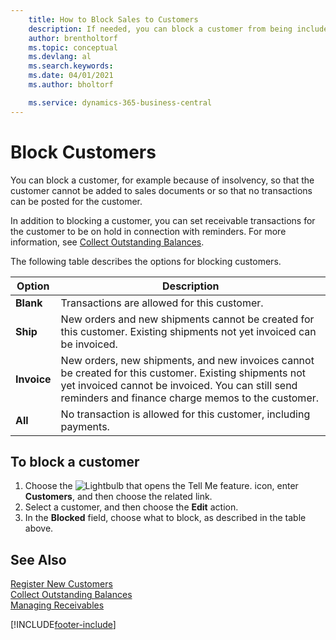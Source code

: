 ```yaml
---
    title: How to Block Sales to Customers
    description: If needed, you can block a customer from being included on sales documents and other sales transactions.
    author: brentholtorf
    ms.topic: conceptual
    ms.devlang: al
    ms.search.keywords:
    ms.date: 04/01/2021
    ms.author: bholtorf

    ms.service: dynamics-365-business-central
---
```

# Block Customers
You can block a customer, for example because of insolvency, so that the customer cannot be added to sales documents or so that no transactions can be posted for the customer.

In addition to blocking a customer, you can set receivable transactions for the customer to be on hold in connection with reminders. For more information, see [Collect Outstanding Balances](receivables-collect-outstanding-balances.md).   

The following table describes the options for blocking customers.  

|Option|Description|  
|--------------------|------------|  
|**Blank**|Transactions are allowed for this customer.|
|**Ship**|New orders and new shipments cannot be created for this customer. Existing shipments not yet invoiced can be invoiced.|  
|**Invoice**|New orders, new shipments, and new invoices cannot be created for this customer. Existing shipments not yet invoiced cannot be invoiced. You can still send reminders and finance charge memos to the customer.|  
|**All**|No transaction is allowed for this customer, including payments.|  

## To block a customer  
1. Choose the ![Lightbulb that opens the Tell Me feature.](media/ui-search/search_small.png "Tell me what you want to do") icon, enter **Customers**, and then choose the related link.
2. Select a customer, and then choose the **Edit** action.
3. In the **Blocked** field, choose what to block, as described in the table above.

## See Also  
[Register New Customers](sales-how-register-new-customers.md)  
[Collect Outstanding Balances](receivables-collect-outstanding-balances.md)  
[Managing Receivables](receivables-manage-receivables.md)  


[!INCLUDE[footer-include](includes/footer-banner.md)]